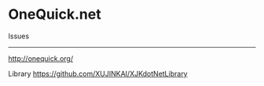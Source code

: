 # OneQuick.net
Issues

---
http://onequick.org/

Library https://github.com/XUJINKAI/XJKdotNetLibrary
